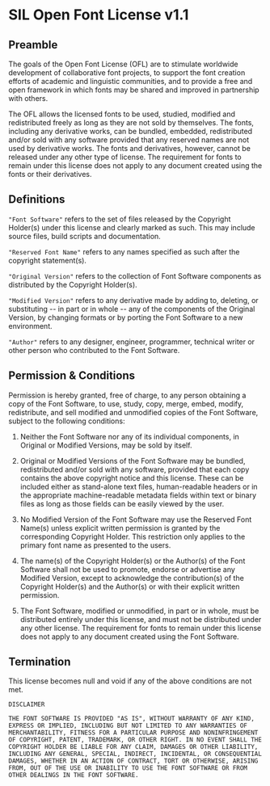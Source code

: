 # SIL Open Font License v1.1

## Preamble

The goals of the Open Font License (OFL) are to stimulate worldwide development of collaborative
font projects, to support the font creation efforts of academic and linguistic communities, and to
provide a free and open framework in which fonts may be shared and improved in partnership with
others.

The OFL allows the licensed fonts to be used, studied, modified and redistributed freely as long as
they are not sold by themselves. The fonts, including any derivative works, can be bundled,
embedded, redistributed and/or sold with any software provided that any reserved names are not used
by derivative works. The fonts and derivatives, however, cannot be released under any other type of
license. The requirement for fonts to remain under this license does not apply to any document
created using the fonts or their derivatives.

## Definitions

`"Font Software"` refers to the set of files released by the Copyright Holder(s) under this license
and clearly marked as such. This may include source files, build scripts and documentation.

`"Reserved Font Name"` refers to any names specified as such after the copyright statement(s).

`"Original Version"` refers to the collection of Font Software components as distributed by the
Copyright Holder(s).

`"Modified Version"` refers to any derivative made by adding to, deleting, or substituting -- in
part or in whole -- any of the components of the Original Version, by changing formats or by porting
the Font Software to a new environment.

`"Author"` refers to any designer, engineer, programmer, technical writer or other person who
contributed to the Font Software.

## Permission & Conditions

Permission is hereby granted, free of charge, to any person obtaining a copy of the Font Software,
to use, study, copy, merge, embed, modify, redistribute, and sell modified and unmodified copies of
the Font Software, subject to the following conditions:

1. Neither the Font Software nor any of its individual components, in Original or Modified Versions,
   may be sold by itself.

2. Original or Modified Versions of the Font Software may be bundled, redistributed and/or sold with
   any software, provided that each copy contains the above copyright notice and this license. These
   can be included either as stand-alone text files, human-readable headers or in the appropriate
   machine-readable metadata fields within text or binary files as long as those fields can be
   easily viewed by the user.

3. No Modified Version of the Font Software may use the Reserved Font Name(s) unless explicit
   written permission is granted by the corresponding Copyright Holder. This restriction only
   applies to the primary font name as presented to the users.

4. The name(s) of the Copyright Holder(s) or the Author(s) of the Font Software shall not be used to
   promote, endorse or advertise any Modified Version, except to acknowledge the contribution(s) of
   the Copyright Holder(s) and the Author(s) or with their explicit written permission.

5. The Font Software, modified or unmodified, in part or in whole, must be distributed entirely
   under this license, and must not be distributed under any other license. The requirement for
   fonts to remain under this license does not apply to any document created using the Font
   Software.

## Termination

This license becomes null and void if any of the above conditions are not met.

    DISCLAIMER

    THE FONT SOFTWARE IS PROVIDED "AS IS", WITHOUT WARRANTY OF ANY KIND,
    EXPRESS OR IMPLIED, INCLUDING BUT NOT LIMITED TO ANY WARRANTIES OF
    MERCHANTABILITY, FITNESS FOR A PARTICULAR PURPOSE AND NONINFRINGEMENT
    OF COPYRIGHT, PATENT, TRADEMARK, OR OTHER RIGHT. IN NO EVENT SHALL THE
    COPYRIGHT HOLDER BE LIABLE FOR ANY CLAIM, DAMAGES OR OTHER LIABILITY,
    INCLUDING ANY GENERAL, SPECIAL, INDIRECT, INCIDENTAL, OR CONSEQUENTIAL
    DAMAGES, WHETHER IN AN ACTION OF CONTRACT, TORT OR OTHERWISE, ARISING
    FROM, OUT OF THE USE OR INABILITY TO USE THE FONT SOFTWARE OR FROM
    OTHER DEALINGS IN THE FONT SOFTWARE.
